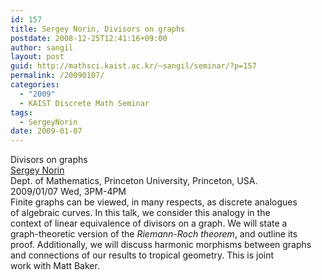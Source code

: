 ```yaml
---
id: 157
title: Sergey Norin, Divisors on graphs
postdate: 2008-12-25T12:41:16+09:00
author: sangil
layout: post
guid: http://mathsci.kaist.ac.kr/~sangil/seminar/?p=157
permalink: /20090107/
categories:
  - "2009"
  - KAIST Discrete Math Seminar
tags:
  - SergeyNorin
date: 2009-01-07
---
```

<div class="talk">
  Divisors on graphs
</div>

<div class="speaker">
  <a href="http://www.math.princeton.edu/~snorin/">Sergey Norin</a><br /> Dept. of Mathematics, Princeton University, Princeton, USA.
</div>

<div class="date">
  2009/01/07 Wed, 3PM-4PM
</div>

<div class="abstract">
  Finite graphs can be viewed, in many respects, as discrete analogues<br /> of algebraic curves. In this talk, we consider this analogy in the<br /> context of linear equivalence of divisors on a graph. We will state a<br /> graph-theoretic version of the <em>Riemann-Roch theorem</em>, and outline its<br /> proof. Additionally, we will discuss harmonic morphisms between graphs<br /> and connections of our results to tropical geometry. This is joint<br /> work with Matt Baker.
</div>